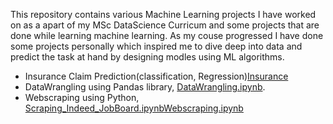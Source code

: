 
This repository contains various Machine Learning projects I have worked on as a apart of my MSc DataScience Curricum and some projects that are done while learning machine learning. As my couse progressed I have done some projects personally which inspired me to dive deep into data and predict the task at hand by designing modles using ML algorithms.

- Insurance Claim Prediction(classification, Regression)[Insurance](https://github.com/Jhansi-27/Projects-Machinelearning-DeepLearning/tree/main/MachineLearning(Python)/Insurance%20Claim%20Prediction)
- DataWrangling using Pandas library, [DataWrangling.ipynb](https://github.com/Jhansi-27/Projects-Machinelearning-DeepLearning/blob/main/MachineLearning(Python)/DataWrangling.ipynb).
- Webscraping using Python, [Scraping_Indeed_JobBoard.ipynb](https://github.com/Jhansi-27/Projects-Machinelearning-DeepLearning/blob/main/MachineLearning(Python)/Scraping_Indeed_JobBoard.ipynb)[Webscraping.ipynb](https://github.com/Jhansi-27/Projects-Machinelearning-DeepLearning/blob/main/MachineLearning(Python)/Webscraping.ipynb)
